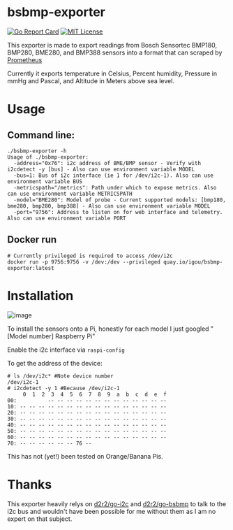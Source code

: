 # bsbmp-exporter
[![Go Report Card](https://goreportcard.com/badge/github.com/david-igou/bsbmp-exporter)](https://goreportcard.com/report/github.com/david-igou/bsbmp-exporter) 
[![MIT License](http://img.shields.io/badge/License-MIT-yellow.svg)](./LICENSE)

This exporter is made to export readings from Bosch Sensortec BMP180, BMP280, BME280, and BMP388 sensors into a format that can scraped by [Prometheus](https://prometheus.io)

Currently it exports temperature in Celsius, Percent humidity, Pressure in mmHg and Pascal, and Altitude in Meters above sea level.

# Usage

## Command line:

```shell
./bsbmp-exporter -h
Usage of ./bsbmp-exporter:
  -address="0x76": i2c address of BME/BMP sensor - Verify with i2cdetect -y [bus] - Also can use environment variable MODEL
  -bus=1: Bus of i2c interface (ie 1 for /dev/i2c-1). Also can use environment variable BUS
  -metricspath="/metrics": Path under which to expose metrics. Also can use environment variable METRICSPATH 
  -model="BME280": Model of probe - Current supported models: [bmp180, bme280, bmp280, bmp388] - Also can use environment variable MODEL
  -port="9756": Address to listen on for web interface and telemetry. Also can use environment variable PORT
```

## Docker run

```shell
# Currently privileged is required to access /dev/i2c
docker run -p 9756:9756 -v /dev:/dev --privileged quay.io/igou/bsbmp-exporter:latest
```

# Installation

![image](https://raw.github.com/david-igou/bsbmp-exporter/master/docs/bme280-pizero.jpg)

To install the sensors onto a Pi, honestly for each model I just googled "[Model number] Raspberry Pi"

Enable the i2c interface via `raspi-config`

To get the address of the device:

```shell
# ls /dev/i2c* #Note device number
/dev/i2c-1
# i2cdetect -y 1 #Because /dev/i2c-1
     0  1  2  3  4  5  6  7  8  9  a  b  c  d  e  f
00:          -- -- -- -- -- -- -- -- -- -- -- -- -- 
10: -- -- -- -- -- -- -- -- -- -- -- -- -- -- -- -- 
20: -- -- -- -- -- -- -- -- -- -- -- -- -- -- -- -- 
30: -- -- -- -- -- -- -- -- -- -- -- -- -- -- -- -- 
40: -- -- -- -- -- -- -- -- -- -- -- -- -- -- -- -- 
50: -- -- -- -- -- -- -- -- -- -- -- -- -- -- -- -- 
60: -- -- -- -- -- -- -- -- -- -- -- -- -- -- -- -- 
70: -- -- -- -- -- -- 76 --                         
```

This has not (yet!) been tested on Orange/Banana Pis.

# Thanks

This exporter heavily relys on [d2r2/go-i2c](https://github.com/d2r2/go-i2c) and [d2r2/go-bsbmp](https://github.com/d2r2/go-bsbmp) to talk to the i2c bus and wouldn't have been possible for me without them as I am no expert on that subject.
